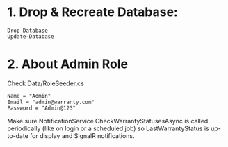 # 1. Drop & Recreate Database:

```shell
Drop-Database
Update-Database
```

# 2. About Admin Role

Check Data/RoleSeeder.cs

```shell
Name = "Admin"
Email = "admin@warranty.com"
Password = "Admin@123"
```

Make sure NotificationService.CheckWarrantyStatusesAsync is called periodically (like on login or a scheduled job) so LastWarrantyStatus is up-to-date for display and SignalR notifications.

